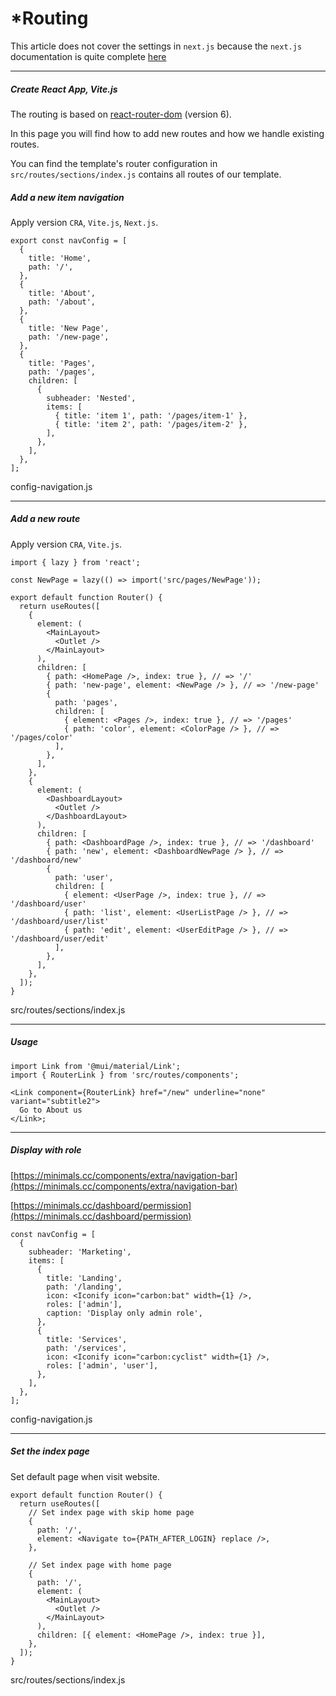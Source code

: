 *Routing
=======

This article does not cover the settings in `next.js` because the `next.js` documentation is quite complete [here](https://nextjs.org/docs/app/building-your-application/routing)

* * *

##### [](#create-react-app-vitejs)Create React App, Vite.js

The routing is based on [react-router-dom](https://reactrouter.com/en/main) (version 6).

In this page you will find how to add new routes and how we handle existing routes.

You can find the template's router configuration in `src/routes/sections/index.js` contains all routes of our template.

##### [](#add-a-new-item-navigation)Add a new item navigation

Apply version `CRA`, `Vite.js`, `Next.js`.

    export const navConfig = [
      {
        title: 'Home',
        path: '/',
      },
      {
        title: 'About',
        path: '/about',
      },
      {
        title: 'New Page',
        path: '/new-page',
      },
      {
        title: 'Pages',
        path: '/pages',
        children: [
          {
            subheader: 'Nested',
            items: [
              { title: 'item 1', path: '/pages/item-1' },
              { title: 'item 2', path: '/pages/item-2' },
            ],
          },
        ],
      },
    ];

config-navigation.js

* * *

##### [](#add-a-new-route)Add a new route

Apply version `CRA`, `Vite.js`.

    import { lazy } from 'react';
     
    const NewPage = lazy(() => import('src/pages/NewPage'));
     
    export default function Router() {
      return useRoutes([
        {
          element: (
            <MainLayout>
              <Outlet />
            </MainLayout>
          ),
          children: [
            { path: <HomePage />, index: true }, // => '/'
            { path: 'new-page', element: <NewPage /> }, // => '/new-page'
            {
              path: 'pages',
              children: [
                { element: <Pages />, index: true }, // => '/pages'
                { path: 'color', element: <ColorPage /> }, // => '/pages/color'
              ],
            },
          ],
        },
        {
          element: (
            <DashboardLayout>
              <Outlet />
            </DashboardLayout>
          ),
          children: [
            { path: <DashboardPage />, index: true }, // => '/dashboard'
            { path: 'new', element: <DashboardNewPage /> }, // => '/dashboard/new'
            {
              path: 'user',
              children: [
                { element: <UserPage />, index: true }, // => '/dashboard/user'
                { path: 'list', element: <UserListPage /> }, // => '/dashboard/user/list'
                { path: 'edit', element: <UserEditPage /> }, // => '/dashboard/user/edit'
              ],
            },
          ],
        },
      ]);
    }

src/routes/sections/index.js

* * *

##### [](#usage)Usage

    import Link from '@mui/material/Link';
    import { RouterLink } from 'src/routes/components';
     
    <Link component={RouterLink} href="/new" underline="none" variant="subtitle2">
      Go to About us
    </Link>;

* * *

##### [](#display-with-role)Display with role

[https://minimals.cc/components/extra/navigation-bar](https://minimals.cc/components/extra/navigation-bar)

[https://minimals.cc/dashboard/permission](https://minimals.cc/dashboard/permission)

    const navConfig = [
      {
        subheader: 'Marketing',
        items: [
          {
            title: 'Landing',
            path: '/landing',
            icon: <Iconify icon="carbon:bat" width={1} />,
            roles: ['admin'],
            caption: 'Display only admin role',
          },
          {
            title: 'Services',
            path: '/services',
            icon: <Iconify icon="carbon:cyclist" width={1} />,
            roles: ['admin', 'user'],
          },
        ],
      },
    ];

config-navigation.js

* * *

##### [](#set-the-index-page)Set the index page

Set default page when visit website.

    export default function Router() {
      return useRoutes([
        // Set index page with skip home page
        {
          path: '/',
          element: <Navigate to={PATH_AFTER_LOGIN} replace />,
        },
     
        // Set index page with home page
        {
          path: '/',
          element: (
            <MainLayout>
              <Outlet />
            </MainLayout>
          ),
          children: [{ element: <HomePage />, index: true }],
        },
      ]);
    }

src/routes/sections/index.js
